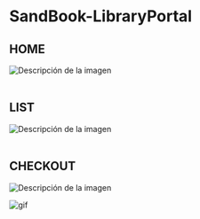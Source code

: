 # SandBook-LibraryPortal

## HOME
![Descripción de la imagen](https://i.postimg.cc/rFQ0dHG6/1.jpg)
<br><br>

## LIST
![Descripción de la imagen](https://i.postimg.cc/sgxB5JKM/2.jpg)
<br><br>

## CHECKOUT
![Descripción de la imagen](https://i.postimg.cc/y8GDjSrv/3.jpg)

![gif](https://imgflip.com/gif/8c782m)
